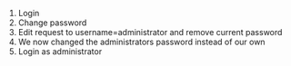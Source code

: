 1. Login
2. Change password
3. Edit request to username=administrator and remove current password
4. We now changed the administrators password instead of our own
5. Login as administrator
